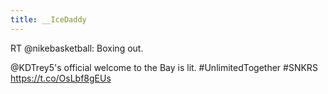 ```yaml
---
title: __IceDaddy
---
```


RT @nikebasketball: Boxing out.

@KDTrey5's official welcome to the Bay is lit. #UnlimitedTogether #SNKRS https://t.co/OsLbf8gEUs